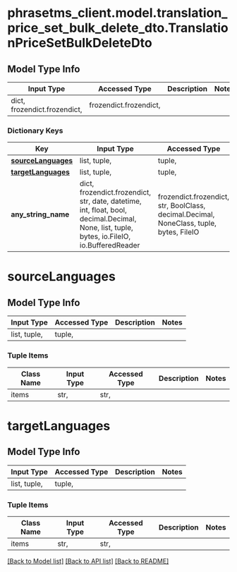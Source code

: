 # phrasetms_client.model.translation_price_set_bulk_delete_dto.TranslationPriceSetBulkDeleteDto

## Model Type Info

| Input Type                   | Accessed Type          | Description | Notes |
| ---------------------------- | ---------------------- | ----------- | ----- |
| dict, frozendict.frozendict, | frozendict.frozendict, |             |

### Dictionary Keys

| Key                                     | Input Type                                                                                                                                  | Accessed Type                                                                           | Description                                                        | Notes      |
| --------------------------------------- | ------------------------------------------------------------------------------------------------------------------------------------------- | --------------------------------------------------------------------------------------- | ------------------------------------------------------------------ | ---------- |
| **[sourceLanguages](#sourceLanguages)** | list, tuple,                                                                                                                                | tuple,                                                                                  |                                                                    | [optional] |
| **[targetLanguages](#targetLanguages)** | list, tuple,                                                                                                                                | tuple,                                                                                  |                                                                    | [optional] |
| **any_string_name**                     | dict, frozendict.frozendict, str, date, datetime, int, float, bool, decimal.Decimal, None, list, tuple, bytes, io.FileIO, io.BufferedReader | frozendict.frozendict, str, BoolClass, decimal.Decimal, NoneClass, tuple, bytes, FileIO | any string name can be used but the value must be the correct type | [optional] |

# sourceLanguages

## Model Type Info

| Input Type   | Accessed Type | Description | Notes |
| ------------ | ------------- | ----------- | ----- |
| list, tuple, | tuple,        |             |

### Tuple Items

| Class Name | Input Type | Accessed Type | Description | Notes |
| ---------- | ---------- | ------------- | ----------- | ----- |
| items      | str,       | str,          |             |

# targetLanguages

## Model Type Info

| Input Type   | Accessed Type | Description | Notes |
| ------------ | ------------- | ----------- | ----- |
| list, tuple, | tuple,        |             |

### Tuple Items

| Class Name | Input Type | Accessed Type | Description | Notes |
| ---------- | ---------- | ------------- | ----------- | ----- |
| items      | str,       | str,          |             |

[[Back to Model list]](../../README.md#documentation-for-models) [[Back to API list]](../../README.md#documentation-for-api-endpoints) [[Back to README]](../../README.md)
